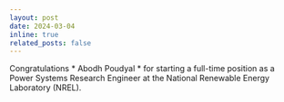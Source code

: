 ```yaml
---
layout: post
date: 2024-03-04
inline: true
related_posts: false
---
```


Congratulations * Abodh Poudyal * for starting a full-time position as a Power Systems Research Engineer at the National Renewable Energy Laboratory (NREL).
